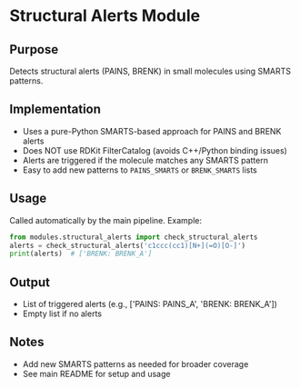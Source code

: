 # Structural Alerts Module

## Purpose

Detects structural alerts (PAINS, BRENK) in small molecules using SMARTS patterns.

## Implementation

- Uses a pure-Python SMARTS-based approach for PAINS and BRENK alerts
- Does NOT use RDKit FilterCatalog (avoids C++/Python binding issues)
- Alerts are triggered if the molecule matches any SMARTS pattern
- Easy to add new patterns to `PAINS_SMARTS` or `BRENK_SMARTS` lists

## Usage

Called automatically by the main pipeline. Example:

```python
from modules.structural_alerts import check_structural_alerts
alerts = check_structural_alerts('c1ccc(cc1)[N+](=O)[O-]')
print(alerts)  # ['BRENK: BRENK_A']
```

## Output

- List of triggered alerts (e.g., ['PAINS: PAINS_A', 'BRENK: BRENK_A'])
- Empty list if no alerts

## Notes

- Add new SMARTS patterns as needed for broader coverage
- See main README for setup and usage
